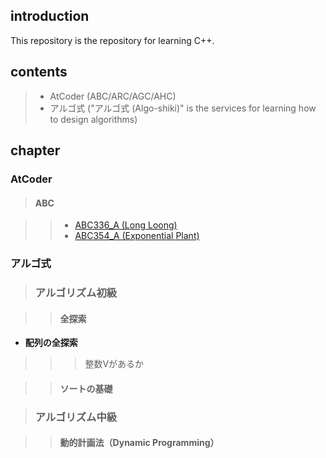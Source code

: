 ## introduction
This repository is the repository for learning C++.

## contents
> - AtCoder (ABC/ARC/AGC/AHC)
> - アルゴ式 ("アルゴ式 (Algo-shiki)" is the services for learning how to design algorithms) 

## chapter
### AtCoder
> #### **ABC**

> > - [ABC336_A (Long Loong)](https://atcoder.jp/contests/abc336/submissions/57349896)
> > - [ABC354_A (Exponential Plant)](https://atcoder.jp/contests/abc354/submissions/57373004)

### アルゴ式

> ### **アルゴリズム初級**

> > #### **全探索**

- **配列の全探索**
> > > 整数Vがあるか

> > #### **ソートの基礎**

> ### **アルゴリズム中級**

> > #### **動的計画法（Dynamic Programming）**
